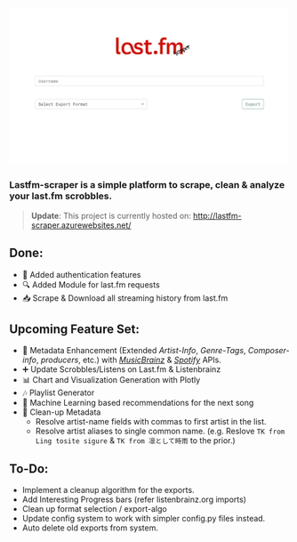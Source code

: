 <!-- <img src="https://raw.githubusercontent.com/Prathamesh-Ghatole/lastfm-scraper/main/static/assets/lastfm_scraper_logo_white.png" width="400" height="101"> -->

<img src="https://github.com/Prathamesh-Ghatole/lastfm-scraper/raw/main/static/assets/lastfm-scraper-preview.gif">
<!-- <img src="https://raw.githubusercontent.com/Prathamesh-Ghatole/lastfm-scraper/main/static/assets/lastfm-scraper-preview.gif"> -->



### Lastfm-scraper is a simple platform to scrape, clean & analyze your last.fm scrobbles.
> **Update**: This project is currently hosted on: http://lastfm-scraper.azurewebsites.net/

## Done:
- 🔐 Added authentication features
- 🔍 Added Module for last.fm requests
- 📥 Scrape & Download all streaming history from last.fm

## Upcoming Feature Set:
- 📜 Metadata Enhancement (Extended _Artist-Info_, _Genre-Tags_, _Composer-info_, _producers_, etc.) with [_MusicBrainz_](https://musicbrainz.org/doc/MusicBrainz_API) & [_Spotify_](https://developer.spotify.com/documentation/web-api/) APIs.
- ➕ Update Scrobbles/Listens on Last.fm & Listenbrainz
- 📊 Chart and Visualization Generation with Plotly
- 🎶 Playlist Generator
- 🧠 Machine Learning based recommendations for the next song
- 🧹 Clean-up Metadata
  - Resolve artist-name fields with commas to first artist in the list.
  - Resolve artist aliases to single common name. (e.g. Reslove ```TK from Ling tosite sigure``` & ```TK from 凛として時雨``` to the prior.)

## To-Do:
- Implement a cleanup algorithm for the exports.
- Add Interesting Progress bars (refer listenbrainz.org imports)
- Clean up format selection / export-algo
- Update config system to work with simpler config.py files instead.
- Auto delete old exports from system.

